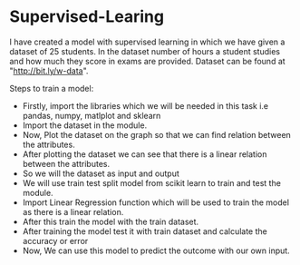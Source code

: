 # Supervised-Learing

I have created a model with supervised learning in which we have given a dataset of 25 students.
In the dataset number of hours a student studies and how much they score in exams are provided.
Dataset can be found at "http://bit.ly/w-data".

Steps to train a model:

- Firstly, import the libraries which we will be needed in this task i.e pandas, numpy, matlplot and sklearn
- Import the dataset in the module.
- Now, Plot the dataset on the graph so that we can find relation between the attributes.
- After plotting the dataset we can see that there is a linear relation between the attributes.
- So we will the dataset as input and output
- We will use train test split model from scikit learn to train and test the module.
- Import Linear Regression function which will be used to train the model as there is a linear relation.
- After this train the model with the train dataset.
- After training the model test it with train dataset and calculate the accuracy or error
- Now, We can use this model to predict the outcome with our own input.
